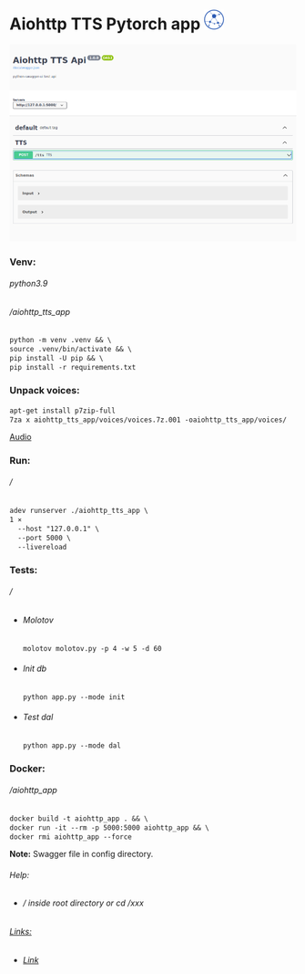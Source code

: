 Aiohttp TTS Pytorch app ![](static/images/logo.png)
=======================
![](static/images/screen.png)
### Venv:
###### python3.9
###### /aiohttp_tts_app
```
python -m venv .venv && \
source .venv/bin/activate && \
pip install -U pip && \
pip install -r requirements.txt
```
### Unpack voices:
```
apt-get install p7zip-full
7za x aiohttp_tts_app/voices/voices.7z.001 -oaiohttp_tts_app/voices/
```
[Audio](https://github.com/Martin1403/RestAPIs/blob/master/aiohttp_tts_app/templates/base.html)
### Run:
###### /
```
adev runserver ./aiohttp_tts_app \                                                                           1 ⨯
  --host "127.0.0.1" \
  --port 5000 \
  --livereload
```









### Tests:
###### /
- ###### Molotov
    ```
    molotov molotov.py -p 4 -w 5 -d 60
    ```
- ###### Init db
    ```
    python app.py --mode init
    ```
- ###### Test dal
    ```
    python app.py --mode dal
    ```  
### Docker:
###### /aiohttp_app
```
docker build -t aiohttp_app . && \
docker run -it --rm -p 5000:5000 aiohttp_app && \
docker rmi aiohttp_app --force
```
**Note:** Swagger file in config directory.
###### Help:
- ###### / inside root directory or cd /xxx  
###### [Links:]()
- ###### [Link]()